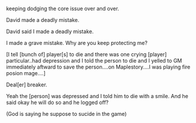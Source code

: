 keeping dodging the core issue over and over.

David made a deadly mistake.

David said I made a deadly mistake.

I made a grave mistake. Why are you keep protecting me?

[I tell [bunch of] player[s] to die and there was one crying [player] particular..had depression and I told the person to die and I yelled to GM immediately aftward to save the person....on Maplestory....I was playing fire posion mage....]

Deal[er] breaker.

Yeah the [person] was depressed and I told him to die with a smile. And he said okay he will do so and he logged off?

(God is saying he suppose to sucide in the game)
